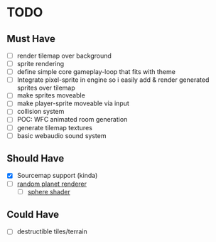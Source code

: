 # TODO

## Must Have

- [ ] render tilemap over background
- [ ] sprite rendering
- [ ] define simple core gameplay-loop that fits with theme
- [ ] Integrate pixel-sprite in engine so i easily add & render generated sprites over tilemap
- [ ] make sprites moveable
- [ ] make player-sprite moveable via input
- [ ] collision system
- [ ] POC: WFC animated room generation
- [ ] generate tilemap textures
- [ ] basic webaudio sound system

## Should Have

- [x] Sourcemap support (kinda)
- [ ] [random planet renderer](https://random-genesis.netlify.app/projects/planetgen1.html)
  - [ ] [sphere shader](https://clockworkchilli.com/blog/2_3d_shaders_in_a_2d_world)

## Could Have

- [ ] destructible tiles/terrain
